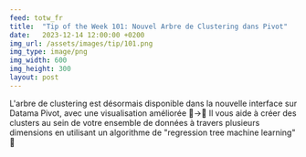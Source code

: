 ```yaml
---
feed: totw_fr
title:  "Tip of the Week 101: Nouvel Arbre de Clustering dans Pivot"
date:   2023-12-14 12:00:00 +0200
img_url: /assets/images/tip/101.png
img_type: image/png
img_width: 600
img_height: 300
layout: post
---
```



L'arbre de clustering est désormais disponible dans la nouvelle interface sur Datama Pivot, avec une visualisation améliorée 🌲->🎄
Il vous aide à créer des clusters au sein de votre ensemble de données à travers plusieurs dimensions en utilisant un algorithme de "regression tree machine learning" 🚀
